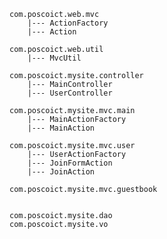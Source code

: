 	
	com.poscoict.web.mvc
		|--- ActionFactory
		|--- Action
		
	com.poscoict.web.util
		|--- MvcUtil
	
	com.poscoict.mysite.controller
		|--- MainController
		|--- UserController
		
	com.poscoict.mysite.mvc.main
		|--- MainActionFactory
		|--- MainAction
		
	com.poscoict.mysite.mvc.user
		|--- UserActionFactory
		|--- JoinFormAction
		|--- JoinAction
	
	com.poscoict.mysite.mvc.guestbook
	
	
	com.poscoict.mysite.dao
	com.poscoict.mysite.vo